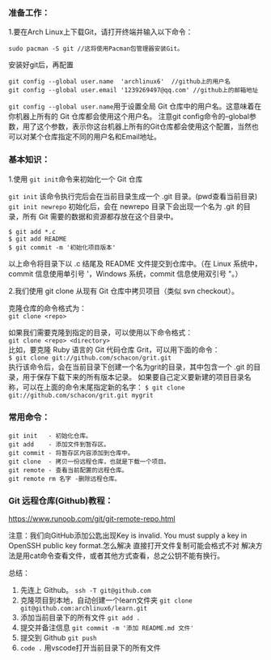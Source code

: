 ### 准备工作：
1.要在Arch Linux上下载Git，请打开终端并输入以下命令：  
```
sudo pacman -S git //这将使用Pacman包管理器安装Git。  
```
 安装好git后，再配置  
```
git config --global user.name  'archlinux6'  //github上的用户名  
git config --global user.email '1239269497@qq.com' //github上的邮箱地址  
```
`git config --global user.name`用于设置全局 Git 仓库中的用户名。这意味着在你机器上所有的 Git 仓库都会使用这个用户名。
注意git config命令的–global参数，用了这个参数，表示你这台机器上所有的Git仓库都会使用这个配置，当然也可以对某个仓库指定不同的用户名和Email地址。

### 基本知识：
1.使用 `git init`命令来初始化一个 Git 仓库  

`git init` 该命令执行完后会在当前目录生成一个 .git 目录。(pwd查看当前目录)
`git init newrepo` 初始化后，会在 newrepo 目录下会出现一个名为 .git 的目录，所有 Git 需要的数据和资源都存放在这个目录中。  
```
$ git add *.c
$ git add README
$ git commit -m '初始化项目版本'
```
以上命令将目录下以 .c 结尾及 README 文件提交到仓库中。（在 Linux 系统中，commit 信息使用单引号 '，Windows 系统，commit 信息使用双引号 "。）

2.我们使用 git clone 从现有 Git 仓库中拷贝项目（类似 svn checkout）。  

克隆仓库的命令格式为：  
`git clone <repo>`  

如果我们需要克隆到指定的目录，可以使用以下命令格式：  
`git clone <repo> <directory>`  
比如，要克隆 Ruby 语言的 Git 代码仓库 Grit，可以用下面的命令：  
`$ git clone git://github.com/schacon/grit.git`  
执行该命令后，会在当前目录下创建一个名为grit的目录，其中包含一个 .git 的目录，用于保存下载下来的所有版本记录。
如果要自己定义要新建的项目目录名称，可以在上面的命令末尾指定新的名字：
`$ git clone git://github.com/schacon/grit.git mygrit`

### 常用命令：
```
git init   - 初始化仓库。
git add    - 添加文件到暂存区。
git commit - 将暂存区内容添加到仓库中。
git clone  - 拷贝一份远程仓库，也就是下载一个项目。
git remote - 查看当前配置的远程仓库。
git remote rm 名字 -删除远程仓库。

```

### Git 远程仓库(Github)教程：
<https://www.runoob.com/git/git-remote-repo.html>

注意：我们向GitHub添加公匙出现Key is invalid. You must supply a key in OpenSSH public key format.怎么解决
直接打开文件复制可能会格式不对
解决方法是用cat命令查看文件，或者其他方式查看，总之公钥不能有换行。

总结：
1. 先连上 Github。
`ssh -T git@github.com `
2. 克隆项目到本地，自动创建一个learn文件夹
`git clone git@github.com:archlinux6/learn.git`
3. 添加当前目录下的所有文件
`git add .`
4. 提交并备注信息
`git commit -m '添加 README.md 文件'`
5. 提交到 Github
`git push`  
6. `code .`
用vscode打开当前目录下的所有文件
